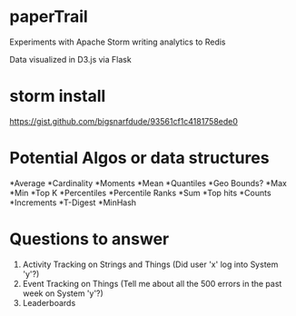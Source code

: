 # paperTrail

Experiments with Apache Storm writing analytics to Redis

Data visualized in D3.js via Flask

# storm install

https://gist.github.com/bigsnarfdude/93561cf1c4181758ede0

# Potential Algos or data structures

  *Average
  *Cardinality 
  *Moments
  *Mean
  *Quantiles
  *Geo Bounds?
  *Max
  *Min
  *Top K
  *Percentiles
  *Percentile Ranks
  *Sum
  *Top hits
  *Counts
  *Increments
  *T-Digest
  *MinHash

# Questions to answer

1. Activity Tracking on Strings and Things (Did user 'x' log into System 'y'?)
2. Event Tracking on Things (Tell me about all the 500 errors in the past week on System 'y'?)
3. Leaderboards
